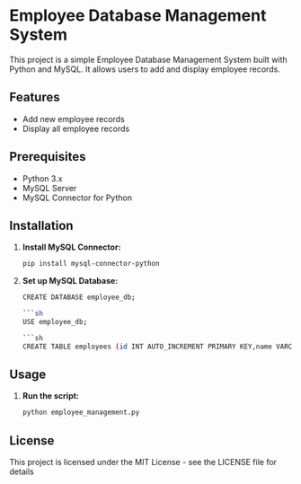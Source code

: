 # Employee Database Management System

This project is a simple Employee Database Management System built with Python and MySQL. It allows users to add and display employee records.

## Features

- Add new employee records
- Display all employee records

## Prerequisites

- Python 3.x
- MySQL Server
- MySQL Connector for Python

## Installation

1. **Install MySQL Connector:**
   ```sh
   pip install mysql-connector-python

2. **Set up MySQL Database:**
   ```sh
   CREATE DATABASE employee_db;

   ```sh
   USE employee_db;

   ```sh
   CREATE TABLE employees (id INT AUTO_INCREMENT PRIMARY KEY,name VARCHAR(100),age INT,department VARCHAR(100));

## Usage
1. **Run the script:**
   ```sh
   python employee_management.py


## License
This project is licensed under the MIT License - see the LICENSE file for details

  
